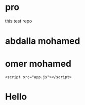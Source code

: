 # pro
this test repo
<!DOCTYPE html>
<html lang="en">
<head>
    <meta charset="UTF-8">
    <meta name="viewport" content="width=device-width, initial-scale=1.0">
    <title>Document</title>
    <link rel="stylesheet" href="style.css">
</head>
<body>
    
  <h1>abdalla mohamed</h1>
  <h1>omer mohamed</h1>


    <script src="app.js"></script>
</body>
</html>
<h1>Hello</h1>
